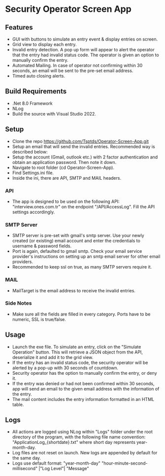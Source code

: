# Security Operator Screen App
## Features
- GUI with buttons to simulate an entry event & display entries on screen.
- Grid view to display each entry.
- Invalid entry detection. A pop up form will appear to alert the operator that the entry had invalid status code. The operator is given an option to manually confirm the entry.
- Automated Mailing. In case of operator not confirming within 30 seconds, an email will be sent to the pre-set email address.
- Timed auto closing alerts.
## Build Requirements
- .Net 8.0 Framework
- NLog
- Build the source with Visual Studio 2022.
## Setup
- Clone the repo https://github.com/Tsptds/Operator-Screen-App.git
- Setup an email that will send the invalid entries. Recommended way is described below:
- Setup the account (Gmail, outlook etc.) with 2 factor authentication and obtain an application password. Then note it down.
- Navigate to root folder (cd Operator-Screen-App).
- Find Settings.ini file.
- Inside the ini, there are API, SMTP and MAIL headers.
### API
- The app is designed to be used on the following API: "interview.ones.com.tr" on the endpoint "/API/AccessLog". Fill the API settings accordingly.
### SMTP Server
- SMTP server is pre-set with gmail's smtp server. Use your newly created (or existing) email account and enter the credentials to username & password fields.
- Port is again, defaulted to gmail smtp. Check your email service provider's instructions on setting up an smtp email server for other email providers.
- Recommended to keep ssl on true, as many SMTP servers require it.
### MAIL
- MailTarget is the email address to receive the invalid entries.
### Side Notes
- Make sure all the fields are filled in every category. Ports have to be numeric, SSL is true/false.
## Usage
- Launch the exe file. To simulate an entry, click on the "Simulate Operation" button. This will retrieve a JSON object from the API, deserialize it and add it to the grid view.
- If the entry has an invalid status code, the security operator will be alerted by a pop-up with 30 seconds of countdown.
- Security operator has the option to manually confirm the entry, or deny it.
- If the entry was denied or had not been confirmed within 30 seconds, app will send an email to the given email address with the information of the entry.
- The mail content includes the entry information formatted in an HTML table.
## Logs
- All actions are logged using NLog within "Logs" folder under the root directory of the program, with the following file name convention:
"ApplicationLog_{shortdate}.txt" where short day represents year-month-day.
- Log files are not reset on launch. New logs are appended by default for the same day.
- Logs use default format:
"year-month-day" "hour-minute-second-millisecond" |"Log Level"| "Message"